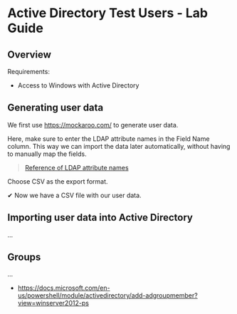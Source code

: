 # Active Directory Test Users - Lab Guide

## Overview

Requirements:

- Access to Windows with Active Directory

## Generating user data

We first use https://mockaroo.com/ to generate user data.

Here, make sure to enter the LDAP attribute names in the Field Name column. This way we can import the data later automatically, without having to manually map the fields.

> [Reference of LDAP attribute names](https://www.manageengine.com/products/ad-manager/help/csv-import-management/active-directory-ldap-attributes.html)

Choose CSV as the export format.

✔ Now we have a CSV file with our user data.

## Importing user data into Active Directory

...

## Groups

...

- https://docs.microsoft.com/en-us/powershell/module/activedirectory/add-adgroupmember?view=winserver2012-ps

